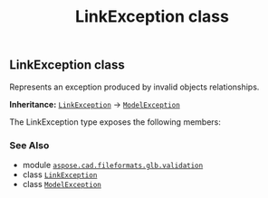 ﻿---
title: LinkException class
second_title: Aspose.CAD for Python via .NET API References
description: 
type: docs
weight: 20
url: /python-net/aspose.cad.fileformats.glb.validation/linkexception/
is_root: false
---

## LinkException class

Represents an exception produced by invalid objects relationships.



**Inheritance:** [`LinkException`](/cad/python-net/aspose.cad.fileformats.glb.validation/linkexception) → 
[`ModelException`](/cad/python-net/aspose.cad.fileformats.glb.validation/modelexception)



The LinkException type exposes the following members:


### See Also
* module [`aspose.cad.fileformats.glb.validation`](..)
* class [`LinkException`](/cad/python-net/aspose.cad.fileformats.glb.validation/linkexception)
* class [`ModelException`](/cad/python-net/aspose.cad.fileformats.glb.validation/modelexception)
